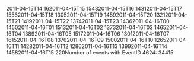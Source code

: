 2011-04-15T14   162011-04-15T15   15432011-04-15T16   14312011-04-15T17   15562011-04-15T18   13052011-04-15T19   14592011-04-15T20   13212011-04-15T21   14192011-04-15T22   13742011-04-15T23   14362011-04-16T00   14502011-04-16T01   15132011-04-16T02   13732011-04-16T03   14652011-04-16T04   13892011-04-16T05   15172011-04-16T06   13012011-04-16T07   16152011-04-16T08   13762011-04-16T09   15002011-04-16T10   12652011-04-16T11   14282011-04-16T12   12862011-04-16T13   13992011-04-16T14   14582011-04-16T15   220Number of events with EventID 4624: 34415